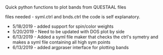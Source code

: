 Quick python functions to plot bands from QUESTAAL files 

files needed - syml.ctrl and bnds.ctrl 
the code is self explanatory. 


- 5/18/2019 - added support for spin/color weights 
- 5/20/2019 - Need to be updated with DOS plot by side
- 6/13/2019 - Added a syml file maker that checks the ctrl's symetry and makes a syml file containing all high sym points
- 6/13/2019 - added argpraser interface for plotting bands
